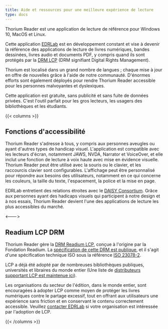 ```yaml
---
title: Aide et ressources pour une meilleure expérience de lecture 
type: docs
---
```


  <p>
    Thorium Reader est une application de lecture de référence pour Windows 10, MacOS et Linux.
  </p>
  <p>
    Cette application <a href="https://edrlab.org">EDRLab</a> est en développement constant et vise à devenir la référence des applications de lecture de livres numériques, bandes dessinées, livres audio et documents PDF, y compris quand ils sont protégés par la
    <a href="https://edrlab.org/readium-lcp">DRM LCP</a> (DRM signifiant Digital Rights Management).
  </p>
  <p>
    Thorium est localisé dans un grand nombre de langues ; chaque mise à jour en offre de nouvelles grâce à l'aide de notre communauté. D'énormes efforts sont également déployés pour rendre Thorium Reader     accessible pour les personnes malvoyantes et dyslexiques.
  </p>
  <p>
    Cette application est gratuite, sans publicité et sans fuite de données privées. C'est l'outil parfait pour les gros lecteurs, les usagers des bibliothèques et les étudiants.
  </p>



{{< columns >}}


## Fonctions d'accessibilité
<!--<img href="images/edrlab_home_accessibililty2.png" alt="">-->
  <p>
    Thorium Reader s'adresse à tous, y compris aux personnes aveugles ou ayant d'autres types de handicap visuel. L'application est compatible  avec les lecteurs d'écran, notamment JAWS, NVDA, Narrator et VoiceOver, et elle inclut une fonction de lecture à voix haute avec mise en évidence visuelle. Thorium Reader peut être utilisé avec la souris ou le     clavier, et les raccourcis clavier sont configurables. L'affichage peut être personnalisé pour répondre aux besoins des utilisateurs, notamment en ce qui concerne les couleurs, la taille du texte, l'espacement, la
    police et la mise en page.
  </p>

  <p>
    EDRLab entretient des relations étroites avec le
    <a href="https://daisy.org/">DAISY Consortium</a>. Grâce aux personnes
    ayant des hadicaps visuels qui participent à notre design et à nos
    essais, Thorium Reader devient l'une des applications de lecture
    les plus accessibles du marché.
  </p>


<--->



  <h2>Readium LCP DRM</h2>

  <p>
    Thorium Reader gère la
    <a href="https://www.edrlab.org/readium-lcp/">DRM Readium LCP</a>, conçue
    à l'origine par la Fondation Readium. La
    <a href="https://readium.org/lcp-specs/">spécification de cette DRM est publique</a>, et il s'agit d'une spécification technique ISO sous la référence
    <a href="https://www.iso.org/standard/79485.html">ISO 23078-2</a>.
  </p>

  <p>
    LCP a déjà été adopté par de nombreuses bibliothèques publiques,
    universités et libraires du monde entier (Une
      liste de <a href="https://www.edrlab.org/readium-lcp/certified-apps-servers/">distributeurs supportant LCP est maintenue ici</a>).
  </p>
  <p>
    Les organisations du secteur de l'édition, dans le monde entier, sont
    encouragées à adopter LCP comme moyen de protéger les livres
    numériques contre le partage excessif, tout en offrant aux
    utilisateurs une expérience sans friction et en conservant le contenu
    correctement accessible. Veuillez
    <a href="https://www.edrlab.org/contact/">contacter EDRLab</a> si votre
    organisation est intéressée par l'adoption de LCP.
  </p>



{{< /columns >}}
